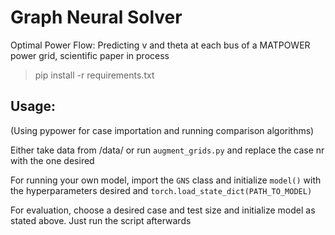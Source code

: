 # Graph Neural Solver
Optimal Power Flow: Predicting v and theta at each bus of a MATPOWER power grid, scientific paper in process

> pip install -r requirements.txt

## Usage:
(Using pypower for case importation and running comparison algorithms)

Either take data from /data/ or run `augment_grids.py` and replace the case nr with the one desired

For running your own model, import the `GNS` class and initialize `model()` with the hyperparameters desired and `torch.load_state_dict(PATH_TO_MODEL)`

For evaluation, choose a desired case and test size and initialize model as stated above. Just run the script afterwards



